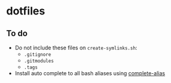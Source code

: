 # dotfiles

## To do

- Do not include these files on `create-symlinks.sh`:
  - `.gitignore`
  - `.gitmodules`
  - `.tags`
- Install auto complete to all bash aliases using [complete-alias](https://github.com/cykerway/complete-alias/)
